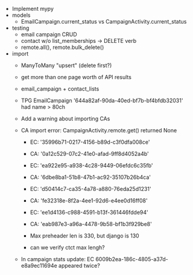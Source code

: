 * Implement mypy
* models
  * EmailCampaign.current_status vs CampaignActivity.current_status
* testing
  * email campaign CRUD
  * contact w/o list_memberships -> DELETE verb
  * remote.all(), remote.bulk_delete()
* import
  * ManyToMany "upsert" (delete first?)
  * get more than one page worth of API results

  * email_campaign + contact_lists
  * TPG EmailCampaign '644a82af-90da-40ed-bf7b-bf4bfdb32031' had name > 80ch
  * Add a warning about importing CAs
  * CA import error: CampaignActivity.remote.get() returned None
    * EC: '35996b71-0217-4156-b89d-c3f0dfa008ce'
    * CA: '0a12c529-07c2-41e0-afad-9ff8d4052a4b'

    * EC: 'ea922e95-a938-4c28-9449-06efdc6c35fb'
    * CA: '6dbe8ba1-51b8-47b1-ac92-35107b26b4ca'

    * EC: 'd50414c7-ca35-4a78-a880-76eda25d1231'
    * CA: 'fe32318e-8f2a-4ee1-92d6-e4ee0d16ff08'

    * EC: 'ee1d4136-c988-4591-b13f-361446fdde94'
    * CA: 'eab987e3-a96a-4478-9b58-bf1b3f929be8'

    * Max preheader len is 330, but django is 130
    * can we verify ctct max lengh?

  * In campaign stats update: EC 6009b2ea-186c-4805-a37d-e8a9ec11694e appeared twice?
